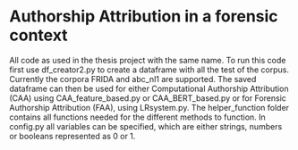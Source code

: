 # Authorship Attribution in a forensic context
All code as used in the thesis project with the same name. To run this code first use df_creator2.py to create a dataframe with all the test of the corpus. Currently the corpora FRIDA and abc_nl1 are supported.
The saved dataframe can then be used for either Computational Authorship Attribution (CAA) using CAA_feature_based.py or CAA_BERT_based.py or for Forensic Authorship Attribution (FAA), using LRsystem.py.
The helper_function folder contains all functions needed for the different methods to function. In config.py all variables can be specified, which are either strings, numbers or booleans represented as 0 or 1.
